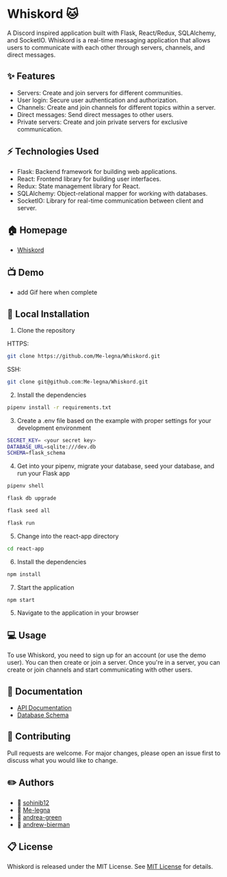 # Whiskord 🐱

A Discord inspired application built with Flask, React/Redux, SQLAlchemy, and SocketIO. Whiskord is a real-time messaging application that allows users to communicate with each other through servers, channels, and direct messages.


## ✨ Features
- Servers: Create and join servers for different communities.
- User login: Secure user authentication and authorization.
- Channels: Create and join channels for different topics within a server.
- Direct messages: Send direct messages to other users.
- Private servers: Create and join private servers for exclusive communication.

## ⚡ Technologies Used
- Flask: Backend framework for building web applications.
- React: Frontend library for building user interfaces.
- Redux: State management library for React.
- SQLAlchemy: Object-relational mapper for working with databases.
- SocketIO: Library for real-time communication between client and server.

## 🏠 Homepage
- [Whiskord](https://whiskord-htb4.onrender.com)

## 📺 Demo
- add Gif here when complete

## 🚀 Local Installation
1. Clone the repository

HTTPS:
```bash
git clone https://github.com/Me-legna/Whiskord.git
```
SSH:
```bash
git clone git@github.com:Me-legna/Whiskord.git
```

2. Install the dependencies
```bash
pipenv install -r requirements.txt
```

3. Create a .env file based on the example with proper settings for your development environment
```bash
SECRET_KEY= <your secret key>
DATABASE_URL=sqlite:///dev.db
SCHEMA=flask_schema
```

4. Get into your pipenv, migrate your database, seed your database, and run your Flask app

```bash
pipenv shell
```

```bash
flask db upgrade
```

```bash
flask seed all
```

```bash
flask run
```

5. Change into the react-app directory

```bash
cd react-app
```

6. Install the dependencies
```bash
npm install
```

7. Start the application
```bash
npm start
```

5. Navigate to the application in your browser


## 💻 Usage
To use Whiskord, you need to sign up for an account (or use the demo user). You can then create or join a server. Once you're in a server, you can create or join channels and start communicating with other users.

## 📝 Documentation
- [API Documentation](https://whiskord.herokuapp.com/api/docs)
- [Database Schema](https://whiskord.herokuapp.com/api/schema)

## 🤝 Contributing
Pull requests are welcome. For major changes, please open an issue first to discuss what you would like to change.

## ✏️ Authors
- 👤 [sohinib12](https://github.com/sohinib12)
- 👤 [Me-legna](https://github.com/Me-legna)
- 👤 [andrea-green](https://github.com/andrea-green)
- 👤 [andrew-bierman](https://github.com/andrew-bierman)


## 📋 License
Whiskord is released under the MIT License. See [MIT License](https://choosealicense.com/licenses/mit/) for details.
